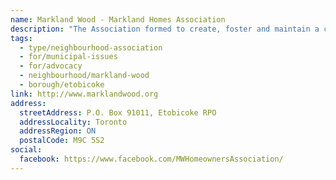 ```yaml
---
name: Markland Wood - Markland Homes Association
description: "The Association formed to create, foster and maintain a community spirit"
tags:
  - type/neighbourhood-association
  - for/municipal-issues
  - for/advocacy
  - neighbourhood/markland-wood
  - borough/etobicoke
link: http://www.marklandwood.org
address:
  streetAddress: P.O. Box 91011, Etobicoke RPO
  addressLocality: Toronto
  addressRegion: ON
  postalCode: M9C 5S2
social:
  facebook: https://www.facebook.com/MWHomeownersAssociation/
---
```

